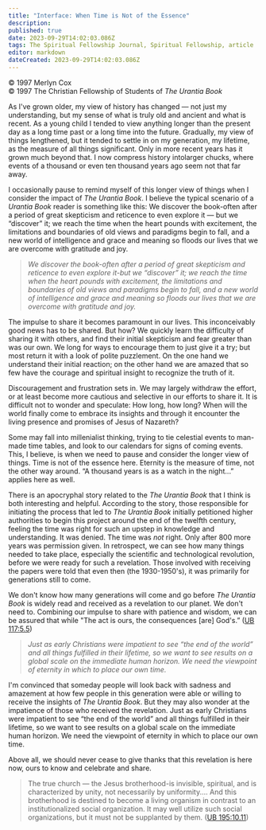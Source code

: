 ```yaml
---
title: "Interface: When Time is Not of the Essence"
description: 
published: true
date: 2023-09-29T14:02:03.086Z
tags: The Spiritual Fellowship Journal, Spiritual Fellowship, article
editor: markdown
dateCreated: 2023-09-29T14:02:03.086Z
---
```


<p class="v-card v-sheet theme--light gray lighten-3 px-2">© 1997 Merlyn Cox<br>© 1997 The Christian Fellowship of Students of <i>The Urantia Book</i></p>

As I've grown older, my view of history has changed — not just my understanding, but my sense of what is truly old and ancient and what is recent. As a young child I tended to view anything longer than the present day as a long time past or a long time into the future. Gradually, my view of things lengthened, but it tended to settle in on my generation, my lifetime, as the measure of all things significant. Only in more recent years has it grown much beyond that. I now compress history intolarger chucks, where events of a thousand or even ten thousand years ago seem not that far away.

I occasionally pause to remind myself of this longer view of things when I consider the impact of _The Urantia Book_. I believe the typical scenario of a _Urantia Book_ reader is something like this: We discover the book-often after a period of great skepticism and reticence to even explore it — but we “discover” it; we reach the time when the heart pounds with excitement, the limitations and boundaries of old views and paradigms begin to fall, and a new world of intelligence and grace and meaning so floods our lives that we are overcome with gratitude and joy.

> _We discover the book-often after a period of great skepticism and reticence to even explore it-but we “discover” it; we reach the time when the heart pounds with excitement, the limitations and boundaries of old views and paradigms begin to fall, and a new world of intelligence and grace and meaning so floods our lives that we are overcome with gratitude and joy._

The impulse to share it becomes paramount in our lives. This inconceivably good news has to be shared. But how? We quickly learn the difficulty of sharing it with others, and find their initial skepticism and fear greater than was our own. We long for ways to encourage them to just give it a try; but most return it with a look of polite puzzlement. On the one hand we understand their initial reaction; on the other hand we are amazed that so few have the courage and spiritual insight to recognize the truth of it.

Discouragement and frustration sets in. We may largely withdraw the effort, or at least become more cautious and selective in our efforts to share it. It is difficult not to wonder and speculate: How long, how long? When will the world finally come to embrace its insights and through it encounter the living presence and promises of Jesus of Nazareth?

Some may fall into millenialist thinking, trying to tie celestial events to man-made time tables, and look to our calendars for signs of coming events. This, I believe, is when we need to pause and consider the longer view of things. Time is not of the essence here. Eternity is the measure of time, not the other way around. “A thousand years is as a watch in the night...” applies here as well.

There is an apocryphal story related to the _The Urantia Book_ that I think is both interesting and helpful. According to the story, those responsible for initiating the process that led to _The Urantia Book_ initially petitioned higher authorities to begin this project around the end of the twelfth century, feeling the time was right for such an upstep in knowledge and understanding. It was denied. The time was _not_ right. Only after 800 more years was permission given. In retrospect, we can see how many things needed to take place, especially the scientific and technological revolution, before we were ready for such a revelation. Those involved with receiving the papers were told that even then (the 1930-1950's), it was primarily for generations still to come.

We don't know how many generations will come and go before _The Urantia Book_ is widely read and received as a revelation to our planet. We don't need to. Combining our impulse to share with patience and wisdom, we can be assured that while "The act is ours, the consequences [are] God's.” ([UB 117:5.5](/en/The_Urantia_Book/117#p5_5))

> _Just as early Christians were impatient to see “the end of the world” and all things fulfilled in their lifetime, so we want to see results on a global scale on the immediate human horizon. We need the viewpoint of eternity in which to place our own time._

I'm convinced that someday people will look back with sadness and amazement at how few people in this generation were able or willing to receive the insights of _The Urantia Book_. But they may also wonder at the impatience of those who received the revelation. Just as early Christians were impatient to see “the end of the world” and all things fulfilled in their lifetime, so we want to see results on a global scale on the immediate human horizon. We need the viewpoint of eternity in which to place our own time.

Above all, we should never cease to give thanks that this revelation is here now, ours to know and celebrate and share.


> The true church — the Jesus brotherhood-is invisible, spiritual, and is characterized by unity, not necessarily by uniformity.... And this brotherhood is destined to become a living organism in contrast to an institutionalized social organization. It may well utilize such social organizations, but it must not be supplanted by them. ([UB 195:10.11](/en/The_Urantia_Book/195#p10_11))
